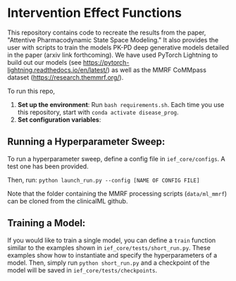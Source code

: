 # Intervention Effect Functions 

This repository contains code to recreate the results from the paper, "Attentive Pharmacodynamic State Space Modeling." It also provides the user with scripts to train the models PK-PD deep generative models detailed in the paper (arxiv link forthcoming). We have used PyTorch Lightning to build out our models (see https://pytorch-lightning.readthedocs.io/en/latest/) as well as the MMRF CoMMpass dataset (https://research.themmrf.org/).

To run this repo, 
1. **Set up the environment**: Run `bash requirements.sh`. Each time you use this repository, start with `conda activate disease_prog`.
2. **Set configuration variables**: 

## Running a Hyperparameter Sweep: 

To run a hyperparameter sweep, define a config file in ```ief_core/configs```. A test one has been provided. 

Then, run: ```python launch_run.py --config [NAME OF CONFIG FILE]```

Note that the folder containing the MMRF processing scripts (```data/ml_mmrf```) can be cloned from the clinicalML github. 

## Training a Model: 

If you would like to train a single model, you can define a ```train``` function similar to the examples shown in ```ief_core/tests/short_run.py```. These examples show how to instantiate and specify the hyperparameters of a model. Then, simply run ```python short_run.py``` and a checkpoint of the model will be saved in ```ief_core/tests/checkpoints```. 
